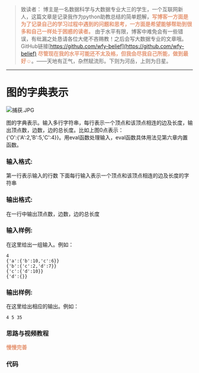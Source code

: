 
> 致读者： 博主是一名数据科学与大数据专业大三的学生，一个互联网新人，这篇文章是记录我作为python助教总结的简单题解，**<font color='#e59572'>写博客一方面是为了记录自己的学习过程中遇到的问题和思考，一方面是希望能够帮助到很多和自己一样处于困惑的读者。</font>**
> 由于水平有限，博客中难免会有一些错误，有纰漏之处恳请各位大佬不吝赐教！之后会写大数据专业的文章哦。
> GitHub链接[https://github.com/wfy-belief](https://github.com/wfy-belief)
> **<font color='#e59572'>尽管现在我的水平可能还不太及格，但我会尽我自己所能，做到最好☺</font>**。——天地有正气，杂然赋流形。下则为河岳，上则为日星。
---
# 图的字典表示


![捕获.JPG](~/87229a21-351c-4d82-9dba-6f35d8287f78.JPG)



图的字典表示。输入多行字符串，每行表示一个顶点和该顶点相连的边及长度，输出顶点数，边数，边的总长度。比如上图0点表示：   
{'O':{'A':2,'B':5,'C':4}}。用eval函数处理输入，eval函数具体用法见第六章内置函数。


### 输入格式:

第一行表示输入的行数
下面每行输入表示一个顶点和该顶点相连的边及长度的字符串

### 输出格式:

在一行中输出顶点数，边数，边的总长度

### 输入样例:

在这里给出一组输入。例如：

```in
4
{'a':{'b':10,'c':6}}
{'b':{'c':2,'d':7}}
{'c':{'d':10}}
{'d':{}} 
```

### 输出样例:

在这里给出相应的输出。例如：

```out
4 5 35
```

### 思路与视频教程
**<font color='#e59572'>慢慢完善</font>**

### 代码
```python

```